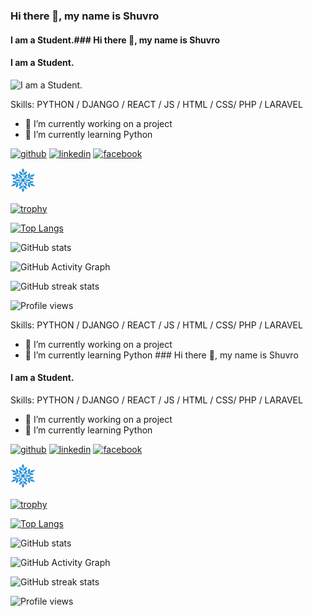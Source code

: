 ### Hi there 👋, my name is Shuvro
#### I am a Student.### Hi there 👋, my name is Shuvro
#### I am a Student.
![I am a Student.](https://avatars.githubusercontent.com/u/57281344?v=4)


Skills: PYTHON / DJANGO  / REACT / JS / HTML / CSS/  PHP / LARAVEL

- 🔭 I’m currently working on  a project 
- 🌱 I’m currently learning Python 


[<img src='https://cdn.jsdelivr.net/npm/simple-icons@3.0.1/icons/github.svg' alt='github' height='40'>](https://github.com/shuvrodas13)  [<img src='https://cdn.jsdelivr.net/npm/simple-icons@3.0.1/icons/linkedin.svg' alt='linkedin' height='40'>](https://www.linkedin.com/in/https://www.linkedin.com/in/shuvro-das-115802161/)  [<img src='https://cdn.jsdelivr.net/npm/simple-icons@3.0.1/icons/facebook.svg' alt='facebook' height='40'>](https://www.facebook.com/shuvro.das.733)  

<a href='https://archiveprogram.github.com/'><img src='https://raw.githubusercontent.com/acervenky/animated-github-badges/master/assets/acbadge.gif' width='40' height='40'></a> 

[![trophy](https://github-profile-trophy.vercel.app/?username=shuvrodas13)](https://github.com/ryo-ma/github-profile-trophy)

[![Top Langs](https://github-readme-stats.vercel.app/api/top-langs/?username=shuvrodas13)](https://github.com/anuraghazra/github-readme-stats)

![GitHub stats](https://github-readme-stats.vercel.app/api?username=shuvrodas13&show_icons=true)  

![GitHub Activity Graph](https://activity-graph.herokuapp.com/graph?username=shuvrodas13)  

![GitHub streak stats](https://github-readme-streak-stats.herokuapp.com/?user=shuvrodas13)  

![Profile views](https://gpvc.arturio.dev/shuvrodas13)  

Skills: PYTHON / DJANGO  / REACT / JS / HTML / CSS/  PHP / LARAVEL

- 🔭 I’m currently working on  a project 
- 🌱 I’m currently learning Python ### Hi there 👋, my name is Shuvro
#### I am a Student.

Skills: PYTHON / DJANGO  / REACT / JS / HTML / CSS/  PHP / LARAVEL

- 🔭 I’m currently working on  a project 
- 🌱 I’m currently learning Python 


[<img src='https://cdn.jsdelivr.net/npm/simple-icons@3.0.1/icons/github.svg' alt='github' height='40'>](https://github.com/shuvrodas13)  [<img src='https://cdn.jsdelivr.net/npm/simple-icons@3.0.1/icons/linkedin.svg' alt='linkedin' height='40'>](https://www.linkedin.com/in/shuvro-das-115802161/)  [<img src='https://cdn.jsdelivr.net/npm/simple-icons@3.0.1/icons/facebook.svg' alt='facebook' height='40'>](https://www.facebook.com/shuvro.das.733)  

<a href='https://archiveprogram.github.com/'><img src='https://raw.githubusercontent.com/acervenky/animated-github-badges/master/assets/acbadge.gif' width='40' height='40'></a> 

[![trophy](https://github-profile-trophy.vercel.app/?username=shuvrodas13)](https://github.com/ryo-ma/github-profile-trophy)

[![Top Langs](https://github-readme-stats.vercel.app/api/top-langs/?username=shuvrodas13)](https://github.com/anuraghazra/github-readme-stats)

![GitHub stats](https://github-readme-stats.vercel.app/api?username=shuvrodas13&show_icons=true)  

![GitHub Activity Graph](https://activity-graph.herokuapp.com/graph?username=shuvrodas13)  

![GitHub streak stats](https://github-readme-streak-stats.herokuapp.com/?user=shuvrodas13)  

![Profile views](https://gpvc.arturio.dev/shuvrodas13)  
